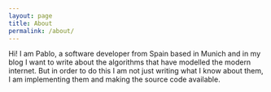 ```yaml
---
layout: page
title: About
permalink: /about/
---
```


Hi! I am Pablo, a software developer from Spain based in Munich and in my blog I want to write about the algorithms that
have modelled the modern internet. But in order to do this I am not just writing what I know about them, I am implementing
them and making the source code available.
